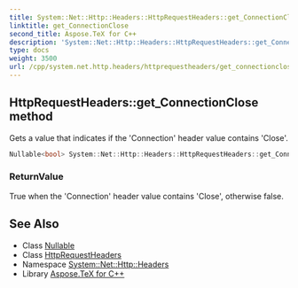 ```yaml
---
title: System::Net::Http::Headers::HttpRequestHeaders::get_ConnectionClose method
linktitle: get_ConnectionClose
second_title: Aspose.TeX for C++
description: 'System::Net::Http::Headers::HttpRequestHeaders::get_ConnectionClose method. Gets a value that indicates if the ''Connection'' header value contains ''Close'' in C++.'
type: docs
weight: 3500
url: /cpp/system.net.http.headers/httprequestheaders/get_connectionclose/
---
```

## HttpRequestHeaders::get_ConnectionClose method


Gets a value that indicates if the 'Connection' header value contains 'Close'.

```cpp
Nullable<bool> System::Net::Http::Headers::HttpRequestHeaders::get_ConnectionClose()
```


### ReturnValue

True when the 'Connection' header value contains 'Close', otherwise false.

## See Also

* Class [Nullable](../../../system/nullable/)
* Class [HttpRequestHeaders](../)
* Namespace [System::Net::Http::Headers](../../)
* Library [Aspose.TeX for C++](../../../)
